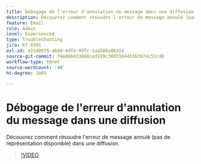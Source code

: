 ```yaml
---
title: Débogage de l'erreur d'annulation du message dans une diffusion
description: Découvrez comment résoudre l'erreur de message annulé (pas de représentation disponible) dans une diffusion.
feature: Email
role: Admin
level: Experienced
type: Troubleshooting
jira: KT-8391
exl-id: e22d0976-a668-4dfd-99fc-1aa586a8632d
source-git-commit: f4e86b933660ced199c30d318445363b74c51c4b
workflow-type: tm+mt
source-wordcount: '40'
ht-degree: 100%

---
```


# Débogage de l&#39;erreur d&#39;annulation du message dans une diffusion

Découvrez comment résoudre l&#39;erreur de message annulé (pas de représentation disponible) dans une diffusion.

>[!VIDEO](https://video.tv.adobe.com/v/335895?quality=12&learn=on)
